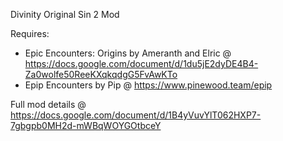 Divinity Original Sin 2 Mod

Requires:
- Epic Encounters: Origins by Ameranth and Elric @ https://docs.google.com/document/d/1du5jE2dyDE4B4-Za0wolfe50ReeKXqkqdgG5FvAwKTo 
- Epip Encounters by Pip @ https://www.pinewood.team/epip

Full mod details @ https://docs.google.com/document/d/1B4yVuvYlT062HXP7-7gbgpb0MH2d-mWBqWOYGOtbceY
